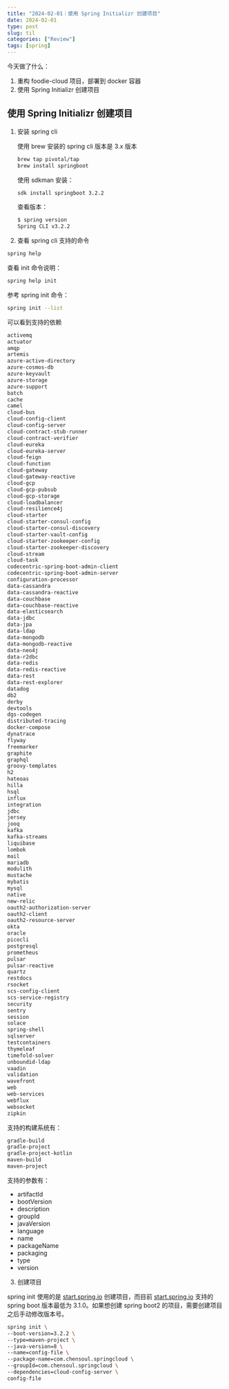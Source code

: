 ```yaml
---
title: "2024-02-01｜使用 Spring Initializr 创建项目"
date: 2024-02-01
type: post
slug: til
categories: ["Review"]
tags: [spring]
---
```




今天做了什么：

1. 重构 foodie-cloud 项目，部署到 docker 容器
1. 使用 Spring Initializr 创建项目



## 使用 Spring Initializr 创建项目

1. 安装  spring cli

   使用 brew 安装的 spring cli 版本是 3.x 版本

   ```bash
   brew tap pivotal/tap
   brew install springboot
   ```

   使用 sdkman 安装：

   ```bash
   sdk install springboot 3.2.2
   ```

   查看版本：

   ```bash
   $ spring version
   Spring CLI v3.2.2
   ```

   

2. 查看 spring cli 支持的命令

```bash
spring help
```

查看 init 命令说明：

```bash
spring help init
```

参考 spring init 命令：

```bash
spring init --list
```

可以看到支持的依赖

```bash
activemq
actuator
amqp
artemis
azure-active-directory
azure-cosmos-db
azure-keyvault
azure-storage
azure-support
batch
cache
camel
cloud-bus
cloud-config-client
cloud-config-server
cloud-contract-stub-runner
cloud-contract-verifier
cloud-eureka
cloud-eureka-server
cloud-feign
cloud-function
cloud-gateway
cloud-gateway-reactive
cloud-gcp
cloud-gcp-pubsub
cloud-gcp-storage
cloud-loadbalancer
cloud-resilience4j
cloud-starter
cloud-starter-consul-config
cloud-starter-consul-discovery
cloud-starter-vault-config
cloud-starter-zookeeper-config
cloud-starter-zookeeper-discovery
cloud-stream
cloud-task
codecentric-spring-boot-admin-client
codecentric-spring-boot-admin-server
configuration-processor
data-cassandra
data-cassandra-reactive
data-couchbase
data-couchbase-reactive
data-elasticsearch
data-jdbc
data-jpa
data-ldap
data-mongodb
data-mongodb-reactive
data-neo4j
data-r2dbc
data-redis
data-redis-reactive
data-rest
data-rest-explorer
datadog
db2
derby
devtools
dgs-codegen
distributed-tracing
docker-compose
dynatrace
flyway
freemarker
graphite
graphql
groovy-templates
h2
hateoas
hilla
hsql
influx
integration
jdbc
jersey
jooq
kafka
kafka-streams
liquibase
lombok
mail
mariadb
modulith
mustache
mybatis
mysql
native
new-relic
oauth2-authorization-server
oauth2-client
oauth2-resource-server
okta
oracle
picocli
postgresql
prometheus
pulsar
pulsar-reactive
quartz
restdocs
rsocket
scs-config-client
scs-service-registry
security
sentry
session
solace
spring-shell
sqlserver
testcontainers
thymeleaf
timefold-solver
unboundid-ldap
vaadin
validation
wavefront
web
web-services
webflux
websocket
zipkin
```

支持的构建系统有：

```bash
gradle-build
gradle-project
gradle-project-kotlin
maven-build
maven-project
```

支持的参数有：

- artifactId
- bootVersion
- description
- groupId
- javaVersion
- language
- name
- packageName
- packaging
- type
- version

3. 创建项目

spring init 使用的是  [start.spring.io](https:/start.spring.io/) 创建项目，而目前  [start.spring.io](https:/start.spring.io/) 支持的 spring boot 版本最低为 3.1.0。如果想创建 spring boot2 的项目，需要创建项目之后手动修改版本号。

```bash
spring init \
--boot-version=3.2.2 \
--type=maven-project \
--java-version=8 \
--name=config-file \
--package-name=com.chensoul.springcloud \
--groupId=com.chensoul.springcloud \
--dependencies=cloud-config-server \
config-file
```
